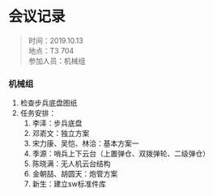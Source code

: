 # 会议记录

> 时间：2019.10.13  
> 地点：T3 704  
> 参加人员：机械组

### 机械组
1. 检查步兵底盘图纸
2. 任务安排：
    1. 李泽：步兵底盘
    2. 邓嵛文：独立方案
    3. 宋力康、吴恺、林洽：基本方案一
    4. 季源：哨兵上下云台（上置弹仓、双拨弹轮、二级弹仓）
    5. 陈晓满：无人机云台结构
    6. 金朝喆、胡圆天：炮管方案
    7. 新生：建立sw标准件库